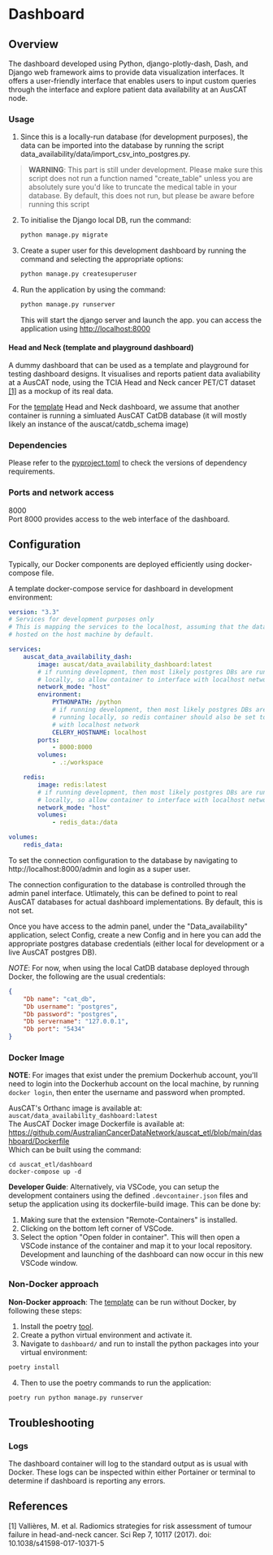 # Dashboard

## Overview
The dashboard developed using Python, django-plotly-dash, Dash, and Django web framework aims to provide data visualization interfaces. It offers a user-friendly interface that enables users to input custom queries through the interface and explore patient data availability at an AusCAT node. 

### Usage
1. Since this is a locally-run database (for development purposes), the data can be imported into the database by running the script data_availability/data/import_csv_into_postgres.py. 

> **WARNING**: This part is still under development. Please make sure this script does not run a function named "create_table" unless you are absolutely sure you'd like to truncate the medical table in your database. By default, this does not run, but please be aware before running this script

2. To initialise the Django local DB, run the command:
    ```bash
    python manage.py migrate
    ```

3. Create a super user for this development dashboard by running the command and selecting the appropriate options:
    ```bash
    python manage.py createsuperuser
    ```

4. Run the application by using the command:
    ```bash
    python manage.py runserver
    ```
    This will start the django server and launch the app. you can access the application using [http://localhost:8000](http://localhost:8000)


#### Head and Neck (template and playground dashboard)
A dummy dashboard that can be used as a template and playground for testing dashboard designs. It visualises and reports patient data avaliability at a AusCAT node, using the TCIA Head and Neck cancer PET/CT dataset [[1]](#1) as a mockup of its real data.

For the [template](https://github.com/AustralianCancerDataNetwork/auscat_etl/tree/main/dashboard) Head and Neck dashboard, we assume that another container is running a simluated AusCAT CatDB database (it will mostly likely an instance of the auscat/catdb_schema image)

### Dependencies
Please refer to the [pyproject.toml](https://github.com/AustralianCancerDataNetwork/auscat_etl/blob/main/dashboard/pyproject.toml) to check the versions of dependency requirements. 


### Ports and network access
8000 <br>
Port 8000 provides access to the web interface of the dashboard.

## Configuration 
Typically, our Docker components are deployed efficiently using docker-compose file. 

A template docker-compose service for dashboard in development environment:
```yaml
version: "3.3"
# Services for development purposes only
# This is mapping the services to the localhost, assuming that the databases are
# hosted on the host machine by default.

services:
    auscat_data_availability_dash:
        image: auscat/data_availability_dashboard:latest
        # if running development, then most likely postgres DBs are running 
        # locally, so allow container to interface with localhost network
        network_mode: "host"
        environment:
            PYTHONPATH: /python
            # if running development, then most likely postgres DBs are 
            # running locally, so redis container should also be set to interface 
            # with localhost network
            CELERY_HOSTNAME: localhost
        ports:
            - 8000:8000
        volumes:
            - .:/workspace

    redis:
        image: redis:latest
        # if running development, then most likely postgres DBs are running 
        # locally, so allow container to interface with localhost network
        network_mode: "host"
        volumes:
            - redis_data:/data

volumes:
    redis_data:
```
To set the connection configuration to the database by navigating to http://localhost:8000/admin and login as a super user. <br>

The connection configuration to the database is controlled through the admin panel interface. Utlimately, this can be defined to point to real AusCAT databases for actual dashboard implementations. By default, this is not set. <br>

Once you have access to the admin panel, under the "Data_availability" application, select Config, create a new Config and in here you can add the appropriate postgres database credentials (either local for development or a live AusCAT postgres DB). <br>

*NOTE*: For now, when using the local CatDB database deployed through Docker, the following are the usual credentials:
    
```json
{
    "Db name": "cat_db",
    "Db username": "postgres",
    "Db password": "postgres",
    "Db servername": "127.0.0.1",
    "Db port": "5434"
}
```

### Docker Image
**NOTE**: For images that exist under the premium Dockerhub account, you'll need to login into the Dockerhub account on the local machine, by running `docker login`, then enter the username and password when prompted.

AusCAT's Orthanc image is available at: ```auscat/data_availability_dashboard:latest``` <br>
The AusCAT Docker image Dockerfile is available at: https://github.com/AustralianCancerDataNetwork/auscat_etl/blob/main/dashboard/Dockerfile <br>
Which can be built using the command: 
```
cd auscat_etl/dashboard
docker-compose up -d
```

**Developer Guide**:
Alternatively, via VSCode, you can setup the development containers using the defined `.devcontainer.json` files and setup the application using its dockerfile-build image. This can be done by:
1. Making sure that the extension "Remote-Containers" is installed.
2. Clicking on the bottom left corner of VSCode.
3. Select the option "Open folder in container". This will then open a VSCode instance of the container and map it to your local repository. Development and launching of the dashboard can now occur in this new VSCode window.

### Non-Docker approach
**Non-Docker approach**: The [template](https://github.com/AustralianCancerDataNetwork/auscat_etl/tree/main/dashboard) can be run without Docker, by following these steps:

1. Install the poetry [tool](https://python-poetry.org/docs/).
2. Create a python virtual environment and activate it.
3. Navigate to `dashboard/` and run to install the python packages into your virtual environment:

```bash
poetry install
```

4. Then to use the poetry commands to run the application:
```bash
poetry run python manage.py runserver
```

## Troubleshooting
### Logs
The dashboard container will log to the standard output as is usual with Docker. These logs can be inspected within either Portainer or terminal to determine if dashboard is reporting any errors.

## References
<a id="1">[1]</a> 
Vallières, M. et al. Radiomics strategies for risk assessment of tumour failure in head-and-neck cancer.
Sci Rep 7, 10117 (2017). doi: 10.1038/s41598-017-10371-5

